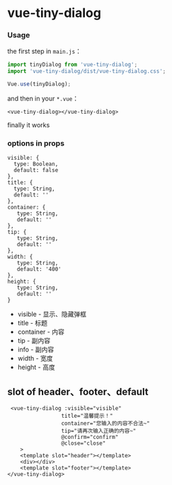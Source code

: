 # vue-tiny-dialog

### Usage

the first step in `main.js`：

```js
import tinyDialog from 'vue-tiny-dialog';
import 'vue-tiny-dialog/dist/vue-tiny-dialog.css';

Vue.use(tinyDialog);
```

and then in your `*.vue`：

```
<vue-tiny-dialog></vue-tiny-dialog>
```

finally it works

### options in props
```
visible: {
  type: Boolean,
  default: false
},
title: {
  type: String,
  default: ''
},
container: {
   type: String,
   default: ''
},
tip: {
   type: String,
   default: ''
},
width: {
   type: String,
   default: '400'
},
height: {
   type: String,
   default: ''
}
```

* visible - 显示、隐藏弹框
* title - 标题
* container - 内容
* tip - 副内容
* info - 副内容
* width - 宽度
* height - 高度

## slot of header、footer、default
```vue
 <vue-tiny-dialog :visible="visible"
                 title="温馨提示！"
                 container="您输入的内容不合法~"
                 tip="请再次输入正确的内容~"
                 @confirm="confirm"
                 @close="close"
    >
    <template slot="header"></template>
    <div></div>
    <template slot="footer"></template>
</vue-tiny-dialog>
```

